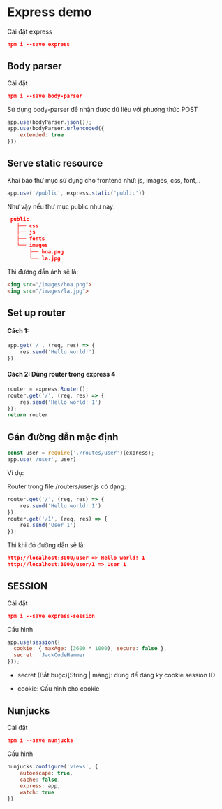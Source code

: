 # Express demo

Cài đặt express

```json
npm i --save express
```

## Body parser

Cài đặt

```json
npm i --save body-parser
```

Sử dụng body-parser để nhận được dữ liệu với phương thức POST
```javascript
app.use(bodyParser.json());
app.use(bodyParser.urlencoded({
	extended: true 
}))
```

## Serve static resource

Khai báo thư mục sử dụng cho frontend như: js, images, css, font,..

```javascript
app.use('/public', express.static('public'))
```

Như vậy nếu thư mục public như này:

```json
 public
   ├── css
   ├── js
   ├── fonts
   └── images
       ├── hoa.png
       └── la.jpg
```

Thì đường dẫn ảnh sẽ là:

```html
<img src="/images/hoa.png">
<img src="/images/la.jpg">
```

## Set up router

#### Cách 1:

```javascript
app.get('/', (req, res) => {
    res.send('Hello world!')
});
```

#### Cách 2: Dùng router trong express 4

```javascript
router = express.Router();
router.get('/', (req, res) => {
    res.send('Hello world! 1')
});
return router
```

## Gán đường dẫn mặc định

```javascript
const user = require('./routes/user')(express);
app.use('/user', user)
```

Ví dụ:

Router trong file /routers/user.js có dạng:

```javascript
router.get('/', (req, res) => {
    res.send('Hello world! 1')
});
router.get('/1', (req, res) => {
    res.send('User 1')
});
```

Thì khi đó đường dẫn sẽ là:

```json
http://localhost:3000/user => Hello world! 1
http://localhost:3000/user/1 => User 1
```

## SESSION

Cài đặt

```json
npm i --save express-session
```

Cấu hình

```javascript
app.use(session({
  cookie: { maxAge: (3600 * 1000), secure: false },
  secret: 'JackCodeHammer'
}));
```

- secret (Bắt buộc)[String | mảng]: dùng để đăng ký cookie session ID

- cookie: Cấu hình cho cookie

## Nunjucks

Cài đặt

```json
npm i --save nunjucks
```

Cấu hình

```javascript
nunjucks.configure('views', {
	autoescape: true,
	cache: false,
	express: app,
	watch: true
})
```




